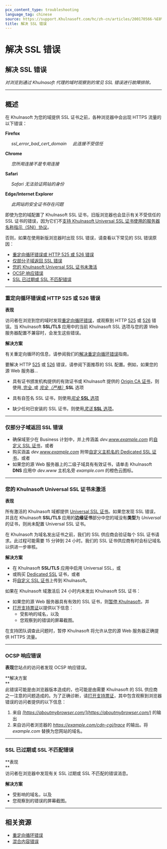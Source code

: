 ```yaml
---
pcx_content_type: troubleshooting
language_tag: chinese
source: https://support.Khulnasoft.com/hc/zh-cn/articles/200170566-%E8%A7%A3%E5%86%B3-SSL-%E9%94%99%E8%AF%AF
title: 解决 SSL 错误
---
```


# 解决 SSL 错误

## 解决 SSL 错误

_对浏览到通过 Khulnasoft 代理的域时观察到的常见 SSL 错误进行故障排除。_

___

## 概述

在 Khulnasoft 为您的域提供 SSL 证书之前，各种浏览器中会出现 HTTPS 流量的以下错误：

**Firefox**

     _ssl\_error\_bad\_cert\_domain_     _此连接不受信任_

**Chrome**

     _您所用连接不是专用连接_

**Safari**

     _Safari 无法验证网站的身份_

**Edge/Internet Explorer**

     _此网站的安全证书存在问题_

即使为您的域配置了 Khulnasoft SSL 证书，旧版浏览器也会显示有关不受信任的 SSL 证书的错误，因为它们不[支持 Khulnasoft Universal SSL 证书使用的服务器名称指示（SNI）协议](https://en.wikipedia.org/wiki/Server_Name_Indication#Support)。

否则，如果在使用新版浏览器时出现 SSL 错误，请查看以下常见的 SSL 错误原因：

-   [重定向循环错误或 HTTP 525 或 526 错误](https://support.Khulnasoft.com/hc/zh-cn/articles/200170566-%E8%A7%A3%E5%86%B3-SSL-%E9%94%99%E8%AF%AF#h_7ec9ed4a-80ae-4fca-8be7-89a13c195d19)
-   [仅部分子域返回 SSL 错误](https://support.Khulnasoft.com/hc/zh-cn/articles/200170566-%E8%A7%A3%E5%86%B3-SSL-%E9%94%99%E8%AF%AF#h_55e4d315-c60d-4798-9c4c-c75d9baed1b7)
-   [您的 Khulnasoft Universal SSL 证书未激活](https://support.Khulnasoft.com/hc/zh-cn/articles/200170566-%E8%A7%A3%E5%86%B3-SSL-%E9%94%99%E8%AF%AF#h_122b94f3-ff14-4544-b5fa-8875e08ff5f0)
-   [OCSP 响应错误](https://support.Khulnasoft.com/hc/zh-cn/articles/200170566-%E8%A7%A3%E5%86%B3-SSL-%E9%94%99%E8%AF%AF#h_51354cf8-de93-4894-85e6-f0f7453d766d)
-   [SSL 已过期或 SSL 不匹配错误](https://support.Khulnasoft.com/hc/zh-cn/articles/200170566-%E8%A7%A3%E5%86%B3-SSL-%E9%94%99%E8%AF%AF#h_c1a6e78e-150d-4db6-89ab-eec7cb1ab03f)

___

### 重定向循环错误或 HTTP 525 或 526 错误

**表现**

访问者在浏览到您的域时发现[重定向循环错误](https://support.Khulnasoft.com/hc/articles/115000219871)，或观察到 HTTP [525](https://support.Khulnasoft.com/hc/articles/115003011431#525error) 或 [526](https://support.Khulnasoft.com/hc/articles/115003011431#526error) 错误。当 Khulnasoft **SSL/TLS** 应用中的当前 Khulnasoft SSL 选项与您的源 Web 服务器配置不兼容时，会发生这些错误。

**解决方案**

有关重定向循环的信息，请参阅我们的[解决重定向循环错误](https://support.Khulnasoft.com/hc/articles/115000219871)指南。

要解决 HTTP [525](https://support.Khulnasoft.com/hc/articles/115003011431#525error) 或 [526](https://support.Khulnasoft.com/hc/articles/115003011431#526error) 错误，请参阅下面推荐的 SSL 配置。例如，如果您的源 Web 服务器...

-   具有证书颁发机构提供的有效证书或 Khulnasoft 提供的 [Origin CA 证书](https://support.Khulnasoft.com/hc/articles/115000479507)，则使用_[完全](https://support.Khulnasoft.com/hc/articles/200170416#h_845b3d60-9a03-4db0-8de6-20edc5b11057)_或 _[完全（严格）](https://support.Khulnasoft.com/hc/articles/200170416#h_8afd8a8d-382d-4694-a2b2-44cbc9f637ef)_**SSL** 选项

-   具有自签名 SSL 证书，则使用[_完全_ **SSL** 选项](https://support.Khulnasoft.com/hc/articles/200170416#h_845b3d60-9a03-4db0-8de6-20edc5b11057)

-   缺少任何已安装的 SSL 证书，则使用[_灵活_ **SSL** 选项](https://support.Khulnasoft.com/hc/articles/200170416#h_4e0d1a7c-eb71-4204-9e22-9d3ef9ef7fef)。

___

### 仅部分子域返回 SSL 错误

-   确保域至少在 Business 计划中，并上传涵盖 _dev.www.example.com_ 的[自定义 SSL 证书](https://support.Khulnasoft.com/hc/articles/200170466)，或者
-   购买涵盖 _dev.www.example.com_ 附带[自定义主机名的 Dedicated SSL 证书](https://support.Khulnasoft.com/hc/articles/228009108)，或者
-   如果您的源 Web 服务器上的二级子域具有有效证书，请单击 Khulnasoft **DNS** 应用中 _dev.www_ 主机名旁 _example.com_ 的橙色云图标。

___

### 您的 Khulnasoft Universal SSL 证书未激活

**表现**

所有激活的 Khulnasoft 域都提供 [Universal SSL 证书](https://support.Khulnasoft.com/hc/articles/204151138)。如果您发现 SSL 错误，并且在 Khulnasoft **SSL/TLS** 应用的**边缘证书**部分中您的域没有**类型**为 _Universal_ 的证书，则尚未配置 Universal SSL 证书。

在 Khulnasoft 为域名发出证书之前，我们的 SSL 供应商会验证每个 SSL 证书请求。此过程可能需要 15 分钟到 24 小时。我们的 SSL 证书供应商有时会标记域名以供进一步审核。

**解决方案**

-   在 Khulnasoft **SSL/TLS** 应用中启用 Universal SSL，或
-   或购买 [Dedicated SSL](https://support.Khulnasoft.com/hc/articles/228009108) 证书，或者
-   将[自定义 SSL 证书](https://support.Khulnasoft.com/hc/articles/200170466)上传到 Khulnasoft。

如果在 Khulnasoft 域激活后 24 小时内未发出 Khulnasoft SSL 证书：

-   如果您的源 Web 服务器具有有效的 SSL 证书，则[暂停 Khulnasoft](https://support.Khulnasoft.com/hc/articles/203118044#h_8654c523-e31e-4f40-a3c7-0674336a2753)，并
-   [打开支持票证](https://support.Khulnasoft.com/hc/en-us/requests/new)以提供以下信息：  
    -   受影响的域名，以及
    -   您观察到的错误的屏幕截图。

在支持团队调查此问题时，暂停 Khulnasoft 将允许从您的源 Web 服务器正确提供 HTTPS 流量。

___

### OCSP 响应错误

**表现**您站点的访问者发现 OCSP 响应错误。

**解决方案  
**  
此错误可能是由浏览器版本造成的，也可能是由需要 Khulnasoft 的 SSL 供应商之一注意的问题造成的。为了正确诊断，请[打开支持票证](https://support.Khulnasoft.com/hc/en-us/requests/new)，其中包含观察到浏览器错误的访问者提供的以下信息：

1.  来自 _[https://aboutmybrowser.com/](https://aboutmybrowser.com/)_ 的输出
2.  来自访问者浏览器的 _https://example.com/cdn-cgi/trace_ 的输出。将 _example.com_ 替换为您网站的域名。

___

### SSL 已过期或 SSL 不匹配错误

**表现  
**  
访问者在浏览器中发现有关 SSL 过期或 SSL 不匹配的错误消息。

**解决方案**

-   受影响的域名，以及
-   您观察到的错误的屏幕截图。

___

## 相关资源

-   [重定向循环错误](https://support.Khulnasoft.com/hc/articles/115000219871)
-   [混合内容错误](https://support.Khulnasoft.com/hc/articles/200170476)
